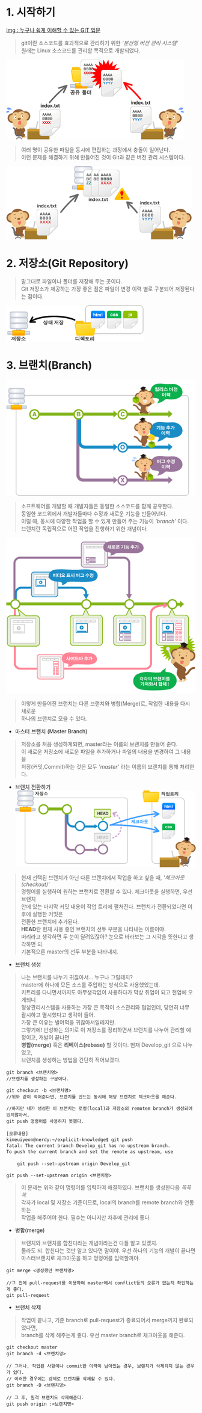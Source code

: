 # 1. 시작하기 
[img : 누구나 쉽게 이해할 수 있는 GIT 입문](https://backlog.com/git-tutorial/kr/) 

> git이란 소스코드를 효과적으로 관리하기 위한 *'분산형 버전 관리 시스템'*  
> 원래는 Linux 소스코드를 관리할 목적으로 개발되었다.

![capture_intro1_1_2](../img/capture_intro1_1_2.png)

> 여러 명이 공유한 파일을 동시에 편집하는 과정에서 충돌이 일어난다.  
이런 문제를 해결하기 위해 만들어진 것이 Git과 같은 버전 관리 시스템이다.

![capture_intro1_1_3](../img/capture_intro1_1_3.png)

# 2. 저장소(Git Repository)

> 말그대로 파일이나 폴더를 저장해 두는 곳이다.  
> Git 저장소가 제공하는 가장 좋은 점은 파일이 변경 이력 별로 구분되어 저장된다는 점이다. 

![capture_intro1_2_1](../img/capture_intro1_2_1.png)

# 3. 브랜치(Branch)
![Branch](../img/capture_stepup1_1_1.png)
> 소프트웨어를 개발할 때 개발자들은 동일한 소스코드를 함께 공유한다.  
동일한 코드위에서 개발자들마다 수정과 새로운 기능을 만들어낸다.  
이럴 때, 동시에 다양한 작업을 할 수 있게 만들어 주는 기능이 *\'branch\'* 이다.  
브랜치란 독립적으로 어떤 작업을 진행하기 위한 개념이다.  

![Branch 전략](../img/capture_stepup1_1_2.png)
> 이렇게 만들어진 브랜치는 다른 브랜치와 병합(Merge)로, 작업한 내용을 다시 새로운  
하나의 브랜치로 모을 수 있다.

+ 마스터 브랜치 (Master Branch)
> 저장소를 처음 생성하게되면, master라는 이름의 브랜치를 만들어 준다.  
이 새로운 저장소에 새로운 파일을 추가하거나 파일의 내용을 변경하여 그 내용을  
저장(커밋,Commit)하는 것은 모두 *\'master\'* 라는 이름의 브랜치를 통해 처리한다.  

+ 브랜치 전환하기
![브랜치 전환](../img/capture_stepup1_3_1.png)
> 현재 선택된 브랜치가 아닌 다른 브랜치에서 작업을 하고 싶을 때, *\'체크아웃(checkout)\'*  
명령어를 실행하여 원하는 브랜치로 전환할 수 있다. 체크아웃을 실행하면, 우선 브랜치  
안에 있는 마지막 커밋 내용이 작업 트리에 펼쳐진다. 브랜치가 전환되었다면 이 후에 실행한 커밋은  
전환한 브랜치에 추가된다.  
**HEAD**란 현재 사용 중인 브랜치의 선두 부분을 나타내는 이름이야.  
머리라고 생각하면 두 눈이 달려있잖아? 눈으로 바라보는 그 시각을 뜻한다고 생각하면 되.  
기본적으론 master의 선두 부분을 나타내지. 


+ 브랜치 생성 
> 나는 브랜치를 나누기 귀찮아서... 누구나 그럴테지?  
master에 하나에 모든 소스를 주입하는 방식으로 사용했었는데.  
키트리를 다니면서까지도 아무생각없이 사용하다가 막상 취업이 되고 현업에 오게되니  
형상관리시스템을 사용하는 가장 큰 목적이 소스관리와 협업인데, 당연히 너무 괄시하고 멸시했다고 생각이 들어.  
가장 큰 이유는 빌어먹을 귀찮아서일테지만.  
그렇기에! 반성하는 의미로 이 저장소를 정리하면서 브랜치를 나누어 관리할 예정이고, 개발이 끝나면  
**병합(merge)** 혹은 **리베이스(rebase)** 할 것이다. 현재 Develop_git 으로 나누었고,  
브랜치를 생성하는 방법을 간단히 적어보겠다.  

```
git branch <브랜치명>
//브랜치를 생성하는 구문이다.
```

```
git checkout -b <브랜치명>
//위와 같이 적어준다면, 브랜치를 만드는 동시에 해당 브랜치로 체크아웃을 해준다.
```

```
//하지만 내가 생성한 이 브랜치는 로컬(local)과 저장소의 remotem branch가 생성되어 있지않아서, 
git push 명령어를 사용하지 못했다.

[오류내용] 
kimeuiyeon@nerdy:~/explicit-knowledge$ git push
fatal: The current branch Develop_git has no upstream branch.
To push the current branch and set the remote as upstream, use

    git push --set-upstream origin Develop_git

```

```
git push --set-upstream origin <브랜치명>
```

> 이 문제는 위와 같이 명령어를 입력하여 해결하였다. 브랜치를 생성한다음 _꼭꼭꼭_  
각자가 local 및 저장소 기준이므로, local의 branch를 remote branch와 연동하는  
작업을 해주어야 한다. 필수는 아니지만 차후에 관리에 좋다.

+ 병합(merge)
> 브랜치와 브랜치를 합친다라는 개념이라는건 다들 알고 있겠지.  
몰라도 되. 합친다는 것만 알고 있다면 말이야.
우선 하나의 기능의 개발이 끝나면 마스터브랜치로 체크아웃을 하고 명령어를 입력할꺼야.
```
git merge <생성했던 브랜치명>

//그 전에 pull-request를 이용하여 master에서 conflict등의 오류가 없는지 확인하는게 좋다.
git pull-request
```


+ 브랜치 삭제
> 작업이 끝나고, 기준 branch로 pull-request가 종료되어서 merge까지 완료되었다면,  
 branch를 삭제 해주는게 좋다. 우선 master branch로 체크아웃을 해준다.
```
git checkout master
git branch -d <브랜치명>

// 그러나, 작업된 사항이나 commit한 이력이 남아있는 경우, 브랜치가 삭제되지 않는 경우가 있다.
// 이러한 경우에는 강제로 브랜치를 삭제할 수 있다.
git branch -D <브랜치명>

// 그 후, 원격 브랜치도 삭제해준다.
git push origin :<브랜치명>
```








